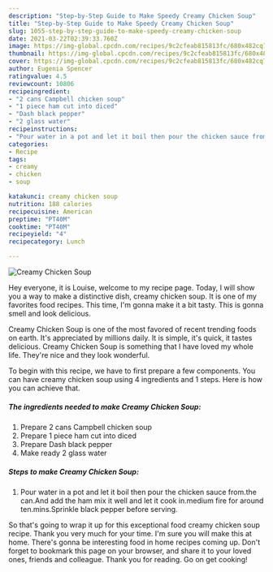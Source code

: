 ```yaml
---
description: "Step-by-Step Guide to Make Speedy Creamy Chicken Soup"
title: "Step-by-Step Guide to Make Speedy Creamy Chicken Soup"
slug: 1055-step-by-step-guide-to-make-speedy-creamy-chicken-soup
date: 2021-03-22T02:39:33.760Z
image: https://img-global.cpcdn.com/recipes/9c2cfeab815813fc/680x482cq70/creamy-chicken-soup-recipe-main-photo.jpg
thumbnail: https://img-global.cpcdn.com/recipes/9c2cfeab815813fc/680x482cq70/creamy-chicken-soup-recipe-main-photo.jpg
cover: https://img-global.cpcdn.com/recipes/9c2cfeab815813fc/680x482cq70/creamy-chicken-soup-recipe-main-photo.jpg
author: Eugenia Spencer
ratingvalue: 4.5
reviewcount: 10806
recipeingredient:
- "2 cans Campbell chicken soup"
- "1 piece ham cut into diced"
- "Dash black pepper"
- "2 glass water"
recipeinstructions:
- "Pour water in a pot and let it boil then pour the chicken sauce from.the can.And add the ham mix it well and let it cook in.medium fire for around ten.mins.Sprinkle black pepper before serving."
categories:
- Recipe
tags:
- creamy
- chicken
- soup

katakunci: creamy chicken soup 
nutrition: 188 calories
recipecuisine: American
preptime: "PT40M"
cooktime: "PT40M"
recipeyield: "4"
recipecategory: Lunch

---
```



![Creamy Chicken Soup](https://img-global.cpcdn.com/recipes/9c2cfeab815813fc/680x482cq70/creamy-chicken-soup-recipe-main-photo.jpg)

Hey everyone, it is Louise, welcome to my recipe page. Today, I will show you a way to make a distinctive dish, creamy chicken soup. It is one of my favorites food recipes. This time, I'm gonna make it a bit tasty. This is gonna smell and look delicious.

Creamy Chicken Soup is one of the most favored of recent trending foods on earth. It's appreciated by millions daily. It is simple, it's quick, it tastes delicious. Creamy Chicken Soup is something that I have loved my whole life. They're nice and they look wonderful.




To begin with this recipe, we have to first prepare a few components. You can have creamy chicken soup using 4 ingredients and 1 steps. Here is how you can achieve that.

<!--inarticleads1-->

##### The ingredients needed to make Creamy Chicken Soup:

1. Prepare 2 cans Campbell chicken soup
1. Prepare 1 piece ham cut into diced
1. Prepare Dash black pepper
1. Make ready 2 glass water




<!--inarticleads2-->

##### Steps to make Creamy Chicken Soup:

1. Pour water in a pot and let it boil then pour the chicken sauce from.the can.And add the ham mix it well and let it cook in.medium fire for around ten.mins.Sprinkle black pepper before serving.




So that's going to wrap it up for this exceptional food creamy chicken soup recipe. Thank you very much for your time. I'm sure you will make this at home. There's gonna be interesting food in home recipes coming up. Don't forget to bookmark this page on your browser, and share it to your loved ones, friends and colleague. Thank you for reading. Go on get cooking!
